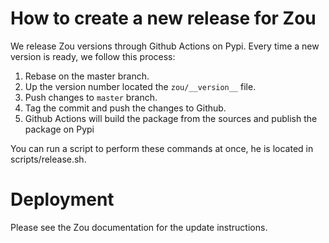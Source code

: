 # How to create a new release for Zou

We release Zou versions through Github Actions on Pypi. Every time a new version is ready, we
follow this process:

1. Rebase on the master branch.
2. Up the version number located the `zou/__version__` file.
3. Push changes to `master` branch.
4. Tag the commit and push the changes to Github.
5. Github Actions will build the package from the sources and publish the package on Pypi

You can run a script to perform these commands at once, he is located in scripts/release.sh.

# Deployment

Please see the Zou documentation for the update instructions.

